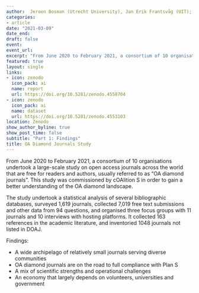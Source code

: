 ```yaml
---
author:  Jeroen Bosman (Utrecht University), Jan Erik Frantsvåg (UIT);  Bianca Kramer (Utrecht University);  Pierre-Carl Langlais (OPERAS);  Vanessa Proudman (SPARC Europe)
categories:
- article
date: "2021-03-09"
date_end: 
draft: false
event:  
event_url: 
excerpt: "From June 2020 to February 2021, a consortium of 10 organisations undertook a large-scale study on open access journals across the world that are free for readers and authors, usually referred to as “OA diamond journals”. This study was commissioned by cOAlition S in order to gain a better understanding of the OA diamond landscape."
featured: true
layout: single
links:
- icon: zenodo
  icon_pack: ai
  name: report
  url: https://doi.org/10.5281/zenodo.4558704
- icon: zenodo
  icon_pack: ai
  name: dataset
  url: https://doi.org/10.5281/zenodo.4553103 
location: Zenodo
show_author_byline: true
show_post_time: false
subtitle: "Part 1: Findings"
title: OA Diamond Journals Study
---
```


From June 2020 to February 2021, a consortium of 10 organisations undertook a large-scale study on open access journals across the world that are free for readers and authors, usually referred to as “OA diamond journals”. This study was commissioned by cOAlition S in order to gain a better understanding of the OA diamond landscape.

The study undertook a statistical analysis of several bibliographic databases, surveyed 1,619 journals, collected 7,019 free text submissions and other data from 94 questions, and organised three focus groups with 11 journals and 10 interviews with hosting platforms. It collected 163 references in the academic literature, and inventoried 1048 journals not listed in DOAJ.


Findings:
- A wide archipelago of relatively small journals serving diverse communities
- OA diamond journals are on the road to full compliance with Plan S
- A mix of scientific strengths and operational challenges
- An economy that largely depends on volunteers, universities and government